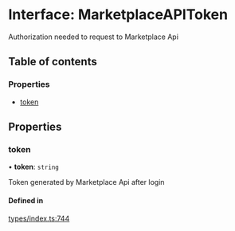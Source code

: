 # Interface: MarketplaceAPIToken

Authorization needed to request to Marketplace Api

## Table of contents

### Properties

- [token](MarketplaceAPIToken.md#token)

## Properties

### token

• **token**: `string`

Token generated by Marketplace Api after login

#### Defined in

[types/index.ts:744](https://github.com/nevermined-io/react-components/blob/9f27b18/catalog/src/types/index.ts#L744)
